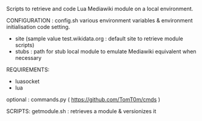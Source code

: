Scripts to retrieve and code Lua Mediawiki module on a local environment.


CONFIGURATION : config.sh
various environment variables & environment initialisation code setting.
* site (sample value test.wikidata.org : default site to retrieve module scripts)
* stubs : path for stub local module to emulate Mediawiki equivalent when necessary

REQUIREMENTS:
* luasocket
* lua

optional : commands.py ( https://github.com/TomT0m/cmds )

SCRIPTS:
getmodule.sh : retrieves a module & versionizes it


